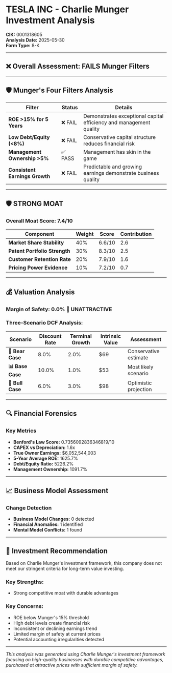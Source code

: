 # TESLA INC - Charlie Munger Investment Analysis

**CIK:** 0001318605  
**Analysis Date:** 2025-05-30  
**Form Type:** 8-K

---

## ❌ **Overall Assessment: FAILS Munger Filters**

---

## 🛡️ **Munger's Four Filters Analysis**

| Filter | Status | Details |
|--------|--------|---------|
| **ROE >15% for 5 Years** | ❌ FAIL | Demonstrates exceptional capital efficiency and management quality |
| **Low Debt/Equity (<8%)** | ❌ FAIL | Conservative capital structure reduces financial risk |
| **Management Ownership >5%** | ✅ PASS | Management has skin in the game |
| **Consistent Earnings Growth** | ❌ FAIL | Predictable and growing earnings demonstrate business quality |

---

## 🛡️ **STRONG MOAT**

### **Overall Moat Score: 7.4/10**

| Component | Weight | Score | Contribution |
|-----------|--------|-------|--------------|
| **Market Share Stability** | 40% | 6.6/10 | 2.6 |
| **Patent Portfolio Strength** | 30% | 8.3/10 | 2.5 |
| **Customer Retention Rate** | 20% | 7.9/10 | 1.6 |
| **Pricing Power Evidence** | 10% | 7.2/10 | 0.7 |

---

## 💰 **Valuation Analysis**

### **Margin of Safety: 0.0% 🔴 **UNATTRACTIVE****

### Three-Scenario DCF Analysis:

| Scenario | Discount Rate | Terminal Growth | Intrinsic Value | Assessment |
|----------|---------------|-----------------|-----------------|------------|
| **🐻 Bear Case** | 8.0% | 2.0% | $69 | Conservative estimate |
| **📊 Base Case** | 10.0% | 1.0% | $53 | Most likely scenario |
| **🚀 Bull Case** | 6.0% | 3.0% | $98 | Optimistic projection |

---

## 🔍 **Financial Forensics**

### Key Metrics
- **Benford's Law Score:** 0.7356092836346819/10
- **CAPEX vs Depreciation:** 1.6x
- **True Owner Earnings:** $6,052,544,003
- **5-Year Average ROE:** 1625.7%
- **Debt/Equity Ratio:** 5226.2%
- **Management Ownership:** 1091.7%

---

## 📈 **Business Model Assessment**

### Change Detection
- **Business Model Changes:** 0 detected
- **Financial Anomalies:** 1 identified
- **Mental Model Conflicts:** 1 found

---

## 🎯 **Investment Recommendation**

Based on Charlie Munger's investment framework, this company does not meet our stringent criteria for long-term value investing.

### Key Strengths:
- Strong competitive moat with durable advantages

### Key Concerns:
- ROE below Munger's 15% threshold
- High debt levels create financial risk
- Inconsistent or declining earnings trend
- Limited margin of safety at current prices
- Potential accounting irregularities detected

---

*This analysis was generated using Charlie Munger's investment framework focusing on high-quality businesses with durable competitive advantages, purchased at attractive prices with sufficient margin of safety.*
